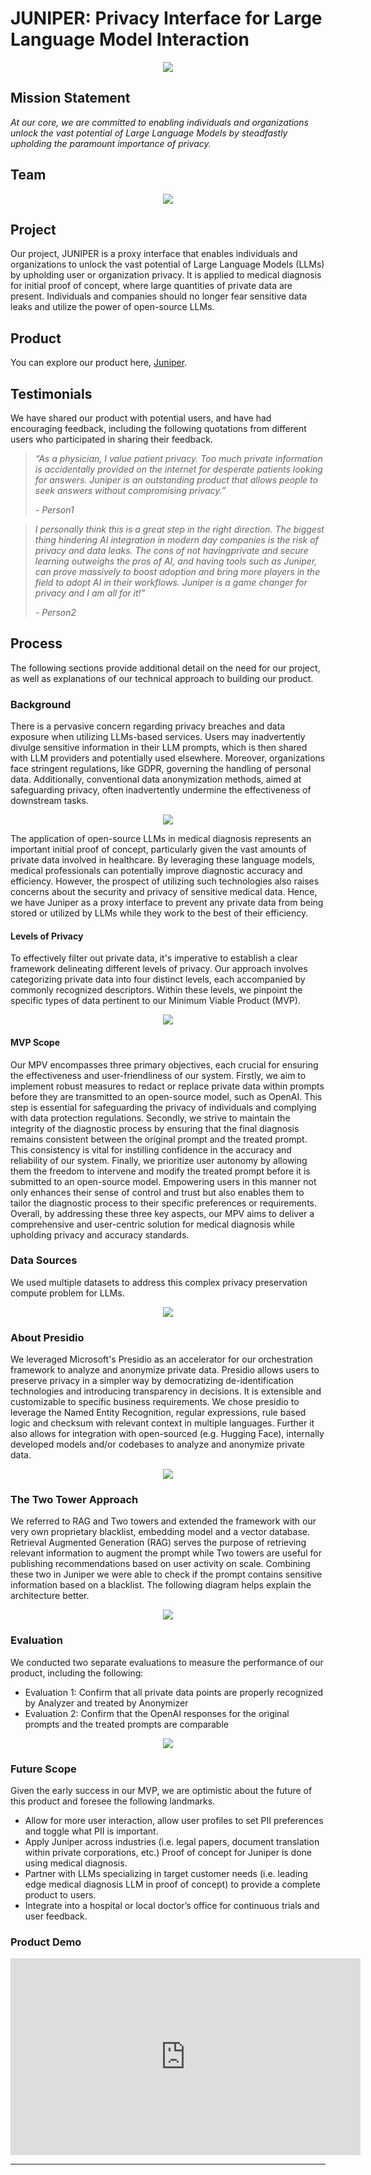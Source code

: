 <div><h1>JUNIPER: Privacy Interface for Large Language Model Interaction</h1></div>
<p align="center">
  <img src="./images/JuniperLogo_Transparent.png" />
</p>

## Mission Statement

*At our core, we are committed to enabling individuals and organizations unlock the vast potential of Large Language Models by steadfastly upholding the paramount importance of privacy.*

## Team

<p align="center">
  <img src="./images/team.png" />
</p>

## Project

Our project, JUNIPER is a proxy interface that enables individuals and organizations to unlock the vast potential of Large Language Models (LLMs) by upholding user or organization privacy. It is applied to medical diagnosis for initial proof of concept, where large quantities of private data are present. Individuals and companies should no longer fear sensitive data leaks and utilize the power of open-source LLMs.

## Product

You can explore our product here, [Juniper](http://52.43.3.153:8000/).

## Testimonials

We have shared our product with potential users, and have had encouraging feedback, including the following quotations from different users who participated in sharing their feedback.

> *“As a physician, I value patient privacy. Too much private information is accidentally provided on the internet for desperate patients looking for answers. Juniper is an outstanding product that allows people to seek answers without compromising privacy.”*
>
> *- Person1*

> *I personally think this is a great step in the right direction. The biggest thing hindering AI integration in modern day companies is the risk of privacy and data leaks. The cons of not havingprivate and secure learning outweighs the pros of AI, and having tools such as Juniper, can prove massively to boost adoption and bring more players in the field to adopt AI in their workflows. Juniper is a game changer for privacy and I am all for it!”*
>
> *- Person2*

## Process

The following sections provide additional detail on the need for our project, as well as explanations of our technical approach to building our product.

### Background

There is a pervasive concern regarding privacy breaches and data exposure when utilizing LLMs-based services. Users may inadvertently divulge sensitive information in their LLM prompts, which is then shared with LLM providers and potentially used elsewhere. Moreover, organizations face stringent regulations, like GDPR, governing the handling of personal data. Additionally, conventional data anonymization methods, aimed at safeguarding privacy, often inadvertently undermine the effectiveness of downstream tasks.  

<p align="center">
  <img src="./images/background.png" />
</p>

The application of open-source LLMs in medical diagnosis represents an important initial proof of concept, particularly given the vast amounts of private data involved in healthcare. By leveraging these language models, medical professionals can potentially improve diagnostic accuracy and efficiency. However, the prospect of utilizing such technologies also raises concerns about the security and privacy of sensitive medical data. Hence, we have Juniper as a proxy interface to prevent any private data from being stored or utilized by LLMs while they work to the best of their efficiency.

#### Levels of Privacy

To effectively filter out private data, it's imperative to establish a clear framework delineating different levels of privacy. Our approach involves categorizing private data into four distinct levels, each accompanied by commonly recognized descriptors. Within these levels, we pinpoint the specific types of data pertinent to our Minimum Viable Product (MVP). 

<p align="center">
  <img src="./images/privacy_levels.png" />
</p>

#### MVP Scope

Our MPV encompasses three primary objectives, each crucial for ensuring the effectiveness and user-friendliness of our system. Firstly, we aim to implement robust measures to redact or replace private data within prompts before they are transmitted to an open-source model, such as OpenAI. This step is essential for safeguarding the privacy of individuals and complying with data protection regulations. Secondly, we strive to maintain the integrity of the diagnostic process by ensuring that the final diagnosis remains consistent between the original prompt and the treated prompt. This consistency is vital for instilling confidence in the accuracy and reliability of our system. Finally, we prioritize user autonomy by allowing them the freedom to intervene and modify the treated prompt before it is submitted to an open-source model. Empowering users in this manner not only enhances their sense of control and trust but also enables them to tailor the diagnostic process to their specific preferences or requirements. Overall, by addressing these three key aspects, our MPV aims to deliver a comprehensive and user-centric solution for medical diagnosis while upholding privacy and accuracy standards.

### Data Sources
We used multiple datasets to address this complex privacy preservation compute problem for LLMs. 
<p align="center">
  <img src="./images/dataset.png" />
</p>

### About Presidio
We leveraged Microsoft's Presidio as an accelerator for our orchestration framework to analyze and anonymize private data. Presidio allows users to preserve privacy in a simpler way by democratizing de-identification technologies and introducing transparency in decisions. It is extensible and customizable to specific business requirements. We chose presidio to leverage the Named Entity Recognition, regular expressions, rule based logic and checksum with relevant context in multiple languages. Further it also allows for integration with open-sourced (e.g. Hugging Face), internally developed models and/or codebases to analyze and anonymize private data.

<p align="center">
  <img src="./images/presidio.png" />
</p>

### The Two Tower Approach
We referred to RAG and Two towers and extended the framework with our very own proprietary blacklist, embedding model and a vector database. Retrieval Augmented 
Generation (RAG) serves the purpose of retrieving relevant information to augment the prompt while Two towers are useful for publishing recommendations based on user activity on scale. Combining these two in Juniper we were able to check if the prompt contains sensitive information based on a blacklist. The following diagram helps explain the architecture better.

<p align="center">
  <img src="./images/two_tower.png" />
</p>

### Evaluation
We conducted two separate evaluations to measure the performance of our product, including the following:
* Evaluation 1: Confirm that all private data points are properly recognized by Analyzer and treated by Anonymizer
* Evaluation 2: Confirm that the OpenAI responses for the original prompts and the treated prompts are comparable
<p align="center">
  <img src="./images/evaluation.png" />
</p>

### Future Scope
Given the early success in our MVP, we are optimistic about the future of this product and foresee the following landmarks.
* Allow for more user interaction, allow user profiles to set PII preferences and toggle what PII is important.
* Apply Juniper across industries (i.e. legal papers, document translation within private corporations, etc.) Proof of concept for Juniper is done using medical diagnosis.
* Partner with LLMs specializing in target customer needs (i.e. leading edge medical diagnosis LLM in proof of concept) to provide a complete product to users.
* Integrate into a hospital or local doctor’s office for continuous trials and user feedback.

### Product Demo
<center>
 <iframe width="560" height="315" src="https://www.youtube.com/embed/E4gLJpDPNvU?si=ptd-OznkKWkckTas" title="YouTube video player" frameborder="0" allow="accelerometer; autoplay; clipboard-write; encrypted-media; gyroscope; picture-in-picture; web-share" referrerpolicy="strict-origin-when-cross-origin" allowfullscreen></iframe>
</center>

---
